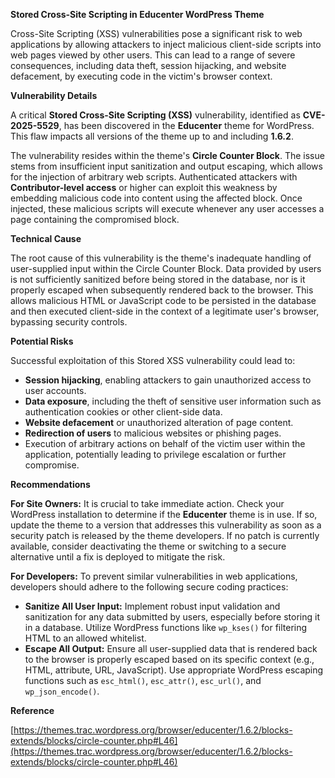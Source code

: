 **Stored Cross-Site Scripting in Educenter WordPress Theme**

Cross-Site Scripting (XSS) vulnerabilities pose a significant risk to web applications by allowing attackers to inject malicious client-side scripts into web pages viewed by other users. This can lead to a range of severe consequences, including data theft, session hijacking, and website defacement, by executing code in the victim's browser context.

**Vulnerability Details**

A critical **Stored Cross-Site Scripting (XSS)** vulnerability, identified as **CVE-2025-5529**, has been discovered in the **Educenter** theme for WordPress. This flaw impacts all versions of the theme up to and including **1.6.2**.

The vulnerability resides within the theme's **Circle Counter Block**. The issue stems from insufficient input sanitization and output escaping, which allows for the injection of arbitrary web scripts. Authenticated attackers with **Contributor-level access** or higher can exploit this weakness by embedding malicious code into content using the affected block. Once injected, these malicious scripts will execute whenever any user accesses a page containing the compromised block.

**Technical Cause**

The root cause of this vulnerability is the theme's inadequate handling of user-supplied input within the Circle Counter Block. Data provided by users is not sufficiently sanitized before being stored in the database, nor is it properly escaped when subsequently rendered back to the browser. This allows malicious HTML or JavaScript code to be persisted in the database and then executed client-side in the context of a legitimate user's browser, bypassing security controls.

**Potential Risks**

Successful exploitation of this Stored XSS vulnerability could lead to:
*   **Session hijacking**, enabling attackers to gain unauthorized access to user accounts.
*   **Data exposure**, including the theft of sensitive user information such as authentication cookies or other client-side data.
*   **Website defacement** or unauthorized alteration of page content.
*   **Redirection of users** to malicious websites or phishing pages.
*   Execution of arbitrary actions on behalf of the victim user within the application, potentially leading to privilege escalation or further compromise.

**Recommendations**

**For Site Owners:**
It is crucial to take immediate action. Check your WordPress installation to determine if the **Educenter** theme is in use. If so, update the theme to a version that addresses this vulnerability as soon as a security patch is released by the theme developers. If no patch is currently available, consider deactivating the theme or switching to a secure alternative until a fix is deployed to mitigate the risk.

**For Developers:**
To prevent similar vulnerabilities in web applications, developers should adhere to the following secure coding practices:
*   **Sanitize All User Input:** Implement robust input validation and sanitization for any data submitted by users, especially before storing it in a database. Utilize WordPress functions like `wp_kses()` for filtering HTML to an allowed whitelist.
*   **Escape All Output:** Ensure all user-supplied data that is rendered back to the browser is properly escaped based on its specific context (e.g., HTML, attribute, URL, JavaScript). Use appropriate WordPress escaping functions such as `esc_html()`, `esc_attr()`, `esc_url()`, and `wp_json_encode()`.

**Reference**

[https://themes.trac.wordpress.org/browser/educenter/1.6.2/blocks-extends/blocks/circle-counter.php#L46](https://themes.trac.wordpress.org/browser/educenter/1.6.2/blocks-extends/blocks/circle-counter.php#L46)
